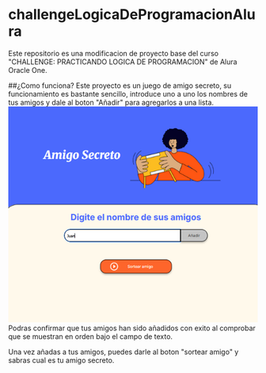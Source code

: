 # challengeLogicaDeProgramacionAlura

Este repositorio es una modificacion de proyecto base del curso "CHALLENGE: PRACTICANDO LOGICA DE PROGRAMACION" de Alura Oracle One.

##¿Como funciona?
Este proyecto es un juego de amigo secreto, su funcionamiento es bastante sencillo, introduce uno a uno los nombres de tus amigos y dale al boton "Añadir" para agregarlos a una lista.
![](./images/Screen1.png)
Podras confirmar que tus amigos han sido añadidos con exito al comprobar que se muestran en orden bajo el campo de texto.

Una vez añadas a tus amigos, puedes darle al boton "sortear amigo" y sabras cual es tu amigo secreto.
